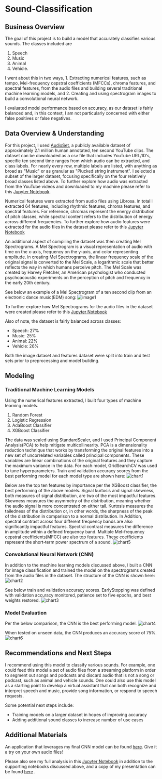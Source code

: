 # Sound-Classification

## Business Overview
The goal of this project is to build a model that accurately classifies various sounds. The classes included are 
1. Speech
2. Music
3. Animal
4. Vehicle. 

I went about this in two ways, 1. Extracting numerical features, such as tempo, Mel-frequency cepstral coefficients (MFCCs), chroma features, and spectral features, from the audio files and building several traditional machine learning models, and 2. Creating and using spectrogram images to build a convolutional neural network.

I evaluated model performance based on accuracy, as our dataset is fairly balanced and, in this context, I am not particularly concerned with either false positives or false negatives. 

## Data Overview & Understanding
For this project, I used [AudioSet](https://research.google.com/audioset/), a publicly available dataset of approximately 2.1 million human annotated, ten second YouTube clips. The dataset can be downloaded as a csv file that includes YouTube URL/ID's, specific ten second time ranges from which audio can be extracted, and class labels. For nearly every row, multiple labels are listed, with anything as broad as "Music" or as granular as "Plucked string instrument". I selected a subset of the larger dataset, focusing specifically on the four relatively broad classes listed above. To further explore how audio was extracted from the YouTube videos and downloaded to my machine please refer to this [Jupyter Notebook](./Audio_Pull.ipynb). 

Numerical features were extracted from audio files using Librosa. In total I extracted 64 features, including rhythmic features, chroma features, and spectral features. For reference, chromas represent the energy distribution of pitch classes, while spectral content refers to the distribution of energy across different frequencies. To further explore how audio features were extracted for the audio files in the dataset please refer to this [Jupyter Notebook](./Feature_Extraction)

An additional aspect of compiling the dataset was then creating Mel Spectrograms. A Mel Spectrogram is a visual representation of audio with time on the x-axis, frequency on the y-axis, and color representing amplitude. In creating Mel Spectrograms, the linear frequency scale of the original signal is converted to the Mel Scale, a logarithmic scale that better reflects the way in which humans perceive pitch. The Mel Scale was created by Harvey Fletcher, an American psychologist who conducted psychoacoustic experiments on the perception of pitch and frequency in the early 20th century.

See below an example of a Mel Spectrogram of a ten second clip from an electronic dance music(EDM) song:
![image1](./spectrograms/sample_spec_ax.png)

To further explore how Mel Spectrograms for the audio files in the dataset were created please refer to this [Jupyter Notebook](./Spectrogram_Build.ipynb)

Also of note, the dataset is fairly balanced across classes:
* Speech: 27%
* Music: 25%
* Animal: 22%
* Vehicle: 26%

Both the image dataset and features dataset were split into train and test sets prior to preprocessing and model building.

## Modeling

### Traditional Machine Learning Models
Using the numerical features extracted, I built four types of machine learning models.
1. Random Forest
2. Logistic Regression
3. AdaBoost Classifier
4. XGBoost Classifier

The data was scaled using StandardScaler, and I used Principal Component Analysis(PCA) to help mitigate multicollinearity. PCA is a dimensionality reduction technique that works by transforming the original features into a new set of uncorrelated variables called principal components. These variables are linear combinations of the original features and they capture the maximum variance in the data. For each model, GridSearchCV was used to tune hyperparameters. Train and validation accuracy scores from the best performing model for each model type are shown here:
![chart1](./visualizations/model_comparison_excl_cnn.png)

Below are the top ten features by importance per the XGBoost classifier, the best performing of the above models. Signal kurtosis and signal skewness, both measures of signal distribution, are two of the most impactful features. Skewness measures the asymmetry of the distribution, meaning whether the audio signal is more concentrated on either tail. Kurtosis measures the tailedness of the distribution or, in other words, the sharpness of the peak of the distribution in comparison to a normal distribution. In Addition, spectral contrast across four different frequency bands are also significantly impactful features. Spectral contrast measures the difference in amplitude within a defined frequency band. Multiple Mel-frequency cepstral coefficients(MFCC) are also top features. These coefficients represent the short-term power spectrum of a sound.
![chart5](./visualizations/feature_importance.png)

### Convolutional Neural Network (CNN)
In addition to the machine learning models discussed above, I built a CNN for image classification and trained the model on the spectrograms created from the audio files in the dataset. The structure of the CNN is shown here:
![chart2](./visualizations/cnn_summary.png)

See below train and validation accuracy scores. EarlyStopping was defined with validation accuracy monitored, patience set to five epochs, and best weights restored.
![chart3](.visualizations/cnn_acc_hist.png)

### Model Evaluation
Per the below comparison, the CNN is the best performing model.
![chart4](.visualizations/model_comparison.png)

When tested on unseen data, the CNN produces an accuracy score of 75%.
![chart6](.visualizations/finalmod_confmatrix_test.png)

## Recommendations and Next Steps
I recommend using this model to classify various sounds. For example, one could feed this model a set of audio files from a streaming platform in order to segment out songs and podcasts and discard audio that is not a song or podcast, such as animal and vehicle sounds. One could also use this model as a starting point to develop a virtual assistant that can both recognize and interpret speech and music, provide song information, or respond to speech requests.

Some potential next steps include:
* Training models on a larger dataset in hopes of improving accuracy
* Adding additional sound classes to increase number of use cases

## Additional Materials
An application that leverages my final CNN model can be found [here](https://sound-classifier-app.streamlit.app/). Give it a try on your own audio files!

Please also see my full analysis in this [Jupyter Notebook](./Sound_Classifier_Models.ipynb) in addition to the supporting notebooks discussed above, and a copy of my presentation can be found [here](./Sound_Classification_Presentation.pdf) . 


